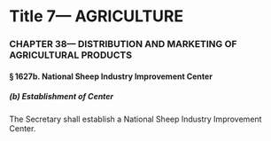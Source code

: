 
# Title 7— AGRICULTURE
### CHAPTER 38— DISTRIBUTION AND MARKETING OF AGRICULTURAL PRODUCTS
#### § 1627b. National Sheep Industry Improvement Center
##### (b) Establishment of Center

The Secretary shall establish a National Sheep Industry Improvement Center.
